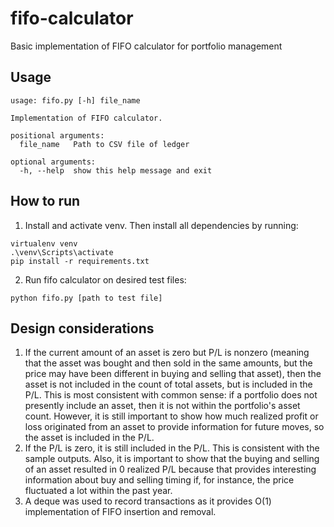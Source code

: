 # fifo-calculator
Basic implementation of FIFO calculator for portfolio management
## Usage
```
usage: fifo.py [-h] file_name

Implementation of FIFO calculator.

positional arguments:
  file_name   Path to CSV file of ledger

optional arguments:
  -h, --help  show this help message and exit
```

## How to run
1. Install and activate venv. Then install all dependencies by running:
```
virtualenv venv
.\venv\Scripts\activate
pip install -r requirements.txt
```
2. Run fifo calculator on desired test files: 
```
python fifo.py [path to test file]
```

## Design considerations
1. If the current amount of an asset is zero but P/L is nonzero (meaning that the asset was bought and then sold in the same amounts, but the price may have been different in buying and selling that asset), then the asset is not included in the count of total assets, but is included in the P/L. This is most consistent with common sense: if a portfolio does not presently include an asset, then it is not within the portfolio's asset count. However, it is still important to show how much realized profit or loss originated from an asset to provide information for future moves, so the asset is included in the P/L.
2. If the P/L is zero, it is still included in the P/L. This is consistent with the sample outputs. Also, it is important to show that the buying and selling of an asset resulted in 0 realized P/L because that provides interesting information about buy and selling timing if, for instance, the price fluctuated a lot within the past year.
3. A deque was used to record transactions as it provides O(1) implementation of FIFO insertion and removal. 
